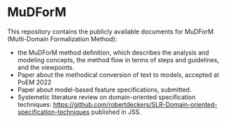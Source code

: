 # MuDForM
This repository contains the publicly available documents for MuDForM (Multi-Domain Formalization Method):
- the MuDForM method definition, which describes the analysis and modeling concepts, the method flow in terms of steps and guidelines, and the viewpoints. 
- Paper about the methodical conversion of text to models, accepted at PoEM 2022
- Paper about model-based feature specifications, submitted.
- Systemetic literature review on domain-oriented specification techniques: https://github.com/robertdeckers/SLR-Domain-oriented-specification-techniques published in JSS.

